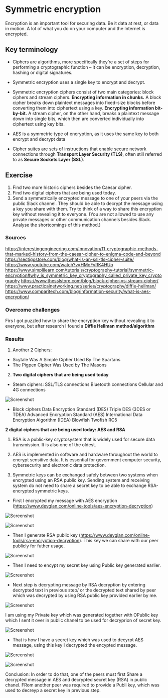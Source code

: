 # Symmetric encryption
 
Encryption is an important tool for securing data. Be it data at rest, or data in motion. A lot of what you do on your computer and the Internet is encrypted.

## Key terminology

* Ciphers are algorithms, more specifically they’re a set of steps for performing a cryptographic function – it can be encryption, decryption, hashing or digital signatures.

* Symmetric encryption uses a single key to encrypt and decrypt. 

* Symmetric encryption ciphers consist of two main categories: block ciphers and stream ciphers.
**Encrypting information in chunks.** A block cipher breaks down plaintext messages into fixed-size blocks before converting them into ciphertext using a key.
**Encrypting information bit-by-bit.** A stream cipher, on the other hand, breaks a plaintext message down into single bits, which then are converted individually into ciphertext using key bits.

* AES is a symmetric type of encryption, as it uses the same key to both encrypt and decrypt data

* Cipher suites are sets of instructions that enable secure network connections through **Transport Layer Security (TLS)**, often still referred to as **Secure Sockets Layer (SSL)**. 

## Exercise

1. Find two more historic ciphers besides the Caesar cipher.
2. Find two digital ciphers that are being used today.
3. Send a symmetrically encrypted message to one of your peers via the public Slack channel. They should be able to decrypt the message using a key you share with them. Try to think of a way to share this encryption key without revealing it to everyone. 
(You are not allowed to use any private messages or other communication channels besides Slack. Analyse the shortcomings of this method.)


### Sources

https://interestingengineering.com/innovation/11-cryptographic-methods-that-marked-history-from-the-caesar-cipher-to-enigma-code-and-beyond
https://sectigostore.com/blog/what-is-an-ssl-tls-cipher-suite/
https://www.youtube.com/watch?v=HMoFvRK4HUo
https://www.simplilearn.com/tutorials/cryptography-tutorial/symmetric-encryption#why_is_symmetric_key_cryptography_called_private_key_cryptography
https://www.thesslstore.com/blog/block-cipher-vs-stream-cipher/ 
https://www.practicalnetworking.net/series/cryptography/diffie-hellman/
https://www.comparitech.com/blog/information-security/what-is-aes-encryption/

### Overcome challenges

Firs I got puzzled how to share the encryption key without revealing it to everyone, but after research I found a **Diffie Hellman method/algorithm** 

### Results

1. Another 2 Ciphers: 
* Scytale Was A Simple Cipher Used By The Spartans
* The Pigpen Cipher Was Used by The Masons

2. **Two digital ciphers that are being used today**

* Steam ciphers:
SSL/TLS connections
Bluetooth connections
Cellular and 4G connections

![Screenshot]()

* Block ciphers
Data Encryption Standard (DES)
Triple DES (3DES or TDEA)
Advanced Encryption Standard (AES)
International Data Encryption Algorithm (IDEA)
Blowfish
Twofish
RC5

**2 digital ciphers that are being used today: AES and RSA**

1. RSA is a public-key cryptosystem that is widely used for secure data transmission. It is also one of the oldest. 

2. AES is implemented in software and hardware throughout the world to encrypt sensitive data. It is essential for government computer security, cybersecurity and electronic data protection.



3. Symmetric keys can be exchanged safely between two systems when encrypted using an RSA public key. Sending system and receiving system do not need to share a secret key to be able to exchange RSA-encrypted symmetric keys.
* First I encrypted my message with AES encryption (https://www.devglan.com/online-tools/aes-encryption-decryption)


![Screenshot]()

![Screenshot]()

* Then I generate RSA public key (https://www.devglan.com/online-tools/rsa-encryption-decryption). This key we can share with our peer publicly for futher usage.

![Screenshot]()

* Then I need to encypt my secret key using Public key generated earlier.

![Screenshot]()

* Next step is decrypting message by RSA decryption by entering decrypted text in previous step/ or the decrypted text shared by peer which was decrypted by using RSA public key provided earlier by me. 

![Screenshot]()

I am using my Private key which was generated together with OPublic key which I sent it over in public chanel to be used for decryprion of secret key.

![Screenshot]()

* That is how I have a secret key which was used to decyrpt AES message, using this key I decrypted the encypted message.

![Screenshot]()

![Screenshot]()


Conclusion: In order to do that, one of the peers must first Share a decrypted message in AES and decrypted secret key (RSA) in public chanel. FRom another peer was required to provide a Publi key, which was used to decreyp a secret key in previous step.